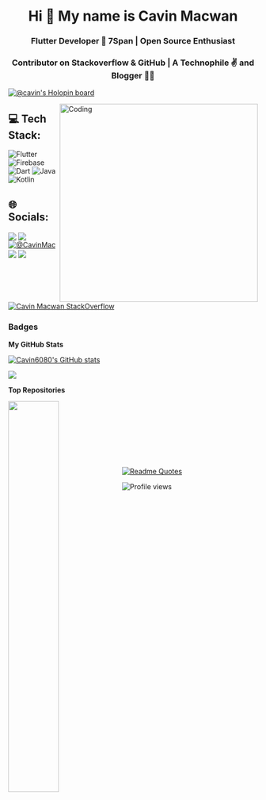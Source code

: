 <h1 align="center">Hi 👋 My name is Cavin Macwan</h1>

<h3 align="center">Flutter Developer 💙 7Span | Open Source Enthusiast</h3>
<h3 align="center">Contributor on Stackoverflow & GitHub | A Technophile ✌ and Blogger 👨‍💻
</h3>

[![@cavin's Holopin board](https://holopin.me/cavin)](https://holopin.io/@cavin)

 <img align="right" alt="Coding" width="400" src="https://cdn.dribbble.com/users/1162077/screenshots/3848914/programmer.gif">


## 💻 Tech Stack:
![Flutter](https://img.shields.io/badge/Flutter-%2302569B.svg?style=for-the-badge&logo=Flutter&logoColor=white) ![Firebase](https://img.shields.io/badge/firebase-%23039BE5.svg?style=for-the-badge&logo=firebase) ![Dart](https://img.shields.io/badge/dart-%230175C2.svg?style=for-the-badge&logo=dart&logoColor=white) ![Java](https://img.shields.io/badge/java-%23ED8B00.svg?style=for-the-badge&logo=java&logoColor=white) ![Kotlin](https://img.shields.io/badge/kotlin-%230095D5.svg?style=for-the-badge&logo=kotlin&logoColor=white)


## 🌐 Socials: 
<a href="https://twitter.com/cavin_1910" target="blank"><img align="center" src="https://img.shields.io/badge/Twitter-1DA1F2?style=for-the-badge&logo=twitter&logoColor=white"/></a> 
<a href="https://www.linkedin.com/in/cavin-macwan/" target="blank"><img align="center" src="https://img.shields.io/badge/LinkedIn-0077B5?style=for-the-badge&logo=linkedin&logoColor=white" /></a>
<a href="https://medium.com/@CavinMac" target="blank"><img align="center" src="https://img.shields.io/badge/Medium-12100E?style=for-the-badge&logo=medium&logoColor=white" alt="@CavinMac"/>
<a href="https://stackoverflow.com/users/15638854/cavin-macwan" target="blank"><img align="center" src="https://img.shields.io/badge/Stack_Overflow-FE7A16?style=for-the-badge&logo=stack-overflow&logoColor=white" /></a>
<a href="mailto:cavinmacwan1@gmail.com" target="blank"><img align="center" src="https://img.shields.io/badge/Gmail-D14836?style=for-the-badge&logo=gmail&logoColor=white"/></a>

[![Cavin Macwan StackOverflow](https://github-readme-stackoverflow.vercel.app/?userID=15638854&layout=compact)](https://stackoverflow.com/users/15638854/cavin-macwan)
 

### Badges

<b>My GitHub Stats</b>
 
<a href="http://www.github.com/Cavin6080"><img src="https://github-readme-stats.vercel.app/api?username=Cavin6080&show_icons=true&hide=&count_private=true&title_color=0891b2&text_color=ffffff&icon_color=0891b2&bg_color=1c1917&hide_border=true&show_icons=true" alt="Cavin6080's GitHub stats" /></a>

<a href="http://www.github.com/Cavin6080"><img src="https://github-readme-streak-stats.herokuapp.com/?user=Cavin6080&stroke=ffffff&background=1c1917&ring=0891b2&fire=0891b2&currStreakNum=ffffff&currStreakLabel=0891b2&sideNums=ffffff&sideLabels=ffffff&dates=ffffff&hide_border=true" /></a>

<b>Top Repositories</b>

<div width="100%" align="center"><a href="https://github.com/Cavin6080/SayIt" align="left"><img align="left" width="45%" src="https://github-readme-stats.vercel.app/api/pin/?username=Cavin6080&repo=SayIt&title_color=0891b2&text_color=ffffff&icon_color=0891b2&bg_color=1c1917&hide_border=true&locale=en" /></a></div><br /><br /><br /><br /><br /><br /><br />

  [![Readme Quotes](https://quotes-github-readme.vercel.app/api?type=horizontal&theme=nord)](https://github.com/piyushsuthar/github-readme-quotes)
 
![Profile views](https://gpvc.arturio.dev/cavin6080)
